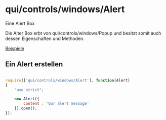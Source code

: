 # qui/controls/windows/Alert

Eine Alert Box

Die Alter Box erbt von qui/controls/windows/Popup und besitzt somit auch dessen Eigenschaften und Methoden.

[Beispiele](../examples/index.php?file=controls/windows/alert)


## Ein Alert erstellen

```javascript

require(['qui/controls/windows/Alert'], function(Alert)
{
    "use strict";

    new Alert({
        content : 'Our alert message'
    }).open();
});

```

